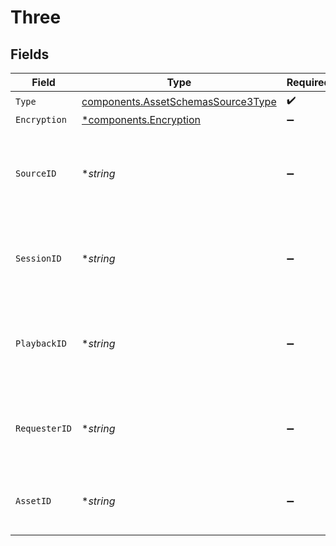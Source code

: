 # Three


## Fields

| Field                                                                                    | Type                                                                                     | Required                                                                                 | Description                                                                              |
| ---------------------------------------------------------------------------------------- | ---------------------------------------------------------------------------------------- | ---------------------------------------------------------------------------------------- | ---------------------------------------------------------------------------------------- |
| `Type`                                                                                   | [components.AssetSchemasSource3Type](../../models/components/assetschemassource3type.md) | :heavy_check_mark:                                                                       | N/A                                                                                      |
| `Encryption`                                                                             | [*components.Encryption](../../models/components/encryption.md)                          | :heavy_minus_sign:                                                                       | N/A                                                                                      |
| `SourceID`                                                                               | **string*                                                                                | :heavy_minus_sign:                                                                       | ID of the asset or stream from which this asset was created                              |
| `SessionID`                                                                              | **string*                                                                                | :heavy_minus_sign:                                                                       | ID of the session from which this asset was created                                      |
| `PlaybackID`                                                                             | **string*                                                                                | :heavy_minus_sign:                                                                       | Playback ID of the asset or stream from which this asset was created                     |
| `RequesterID`                                                                            | **string*                                                                                | :heavy_minus_sign:                                                                       | ID of the requester from which this asset was created                                    |
| `AssetID`                                                                                | **string*                                                                                | :heavy_minus_sign:                                                                       | ID of the asset from which this asset was created                                        |